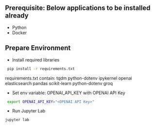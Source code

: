 ## Prerequisite: Below applications to be installed already
- Python
- Docker

## Prepare Environment

- Install required libraries
```bash
 pip install -r requirements.txt
```
requirements.txt contain:
    tqdm
    python-dotenv
    ipykernel
    openai
    elasticsearch
    pandas
    scikit-learn
    python-dotenv
    groq

- Set env variable: OPENAI_API_KEY with OPENAI API Key
```bash
 export OPENAI_API_KEY="<OPENAI API Key>"
```

- Run Jupyter Lab
```
jupyter lab
```
